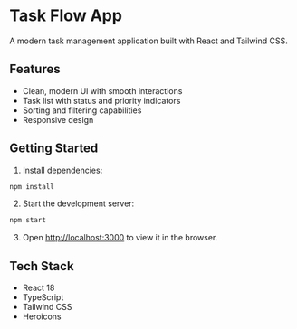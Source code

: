 # Task Flow App

A modern task management application built with React and Tailwind CSS.

## Features

- Clean, modern UI with smooth interactions
- Task list with status and priority indicators
- Sorting and filtering capabilities
- Responsive design

## Getting Started

1. Install dependencies:
```bash
npm install
```

2. Start the development server:
```bash
npm start
```

3. Open [http://localhost:3000](http://localhost:3000) to view it in the browser.

## Tech Stack

- React 18
- TypeScript
- Tailwind CSS
- Heroicons
